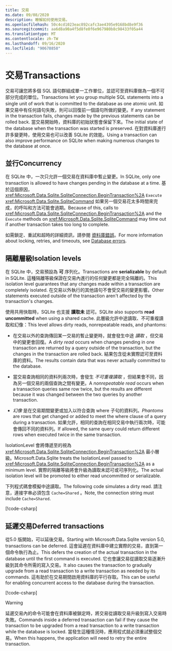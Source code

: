 ```yaml
---
title: 交易
ms.date: 09/08/2020
description: 瞭解如何使用交易。
ms.openlocfilehash: 50c4cd1023eac892cafc3ae4395e9168bd8e9f36
ms.sourcegitcommit: aa6d8a90a4f5d8fe0f6e967980b8c98433f05a44
ms.translationtype: MT
ms.contentlocale: zh-TW
ms.lasthandoff: 09/16/2020
ms.locfileid: "90678858"
---
```

# <a name="transactions"></a><span data-ttu-id="78795-103">交易</span><span class="sxs-lookup"><span data-stu-id="78795-103">Transactions</span></span>

<span data-ttu-id="78795-104">交易可讓您將多個 SQL 語句群組成單一工作單位，並認可至資料庫做為一個不可部分完成的單位。</span><span class="sxs-lookup"><span data-stu-id="78795-104">Transactions let you group multiple SQL statements into a single unit of work that is committed to the database as one atomic unit.</span></span> <span data-ttu-id="78795-105">如果交易中有任何語句失敗，則可以回復前一個語句所做的變更。</span><span class="sxs-lookup"><span data-stu-id="78795-105">If any statement in the transaction fails, changes made by the previous statements can be rolled back.</span></span> <span data-ttu-id="78795-106">當交易開始時，資料庫的初始狀態會保留下來。</span><span class="sxs-lookup"><span data-stu-id="78795-106">The initial state of the database when the transaction was started is preserved.</span></span> <span data-ttu-id="78795-107">在對資料庫進行許多變更時，使用交易也可以改善 SQLite 的效能。</span><span class="sxs-lookup"><span data-stu-id="78795-107">Using a transaction can also improve performance on SQLite when making numerous changes to the database at once.</span></span>

## <a name="concurrency"></a><span data-ttu-id="78795-108">並行</span><span class="sxs-lookup"><span data-stu-id="78795-108">Concurrency</span></span>

<span data-ttu-id="78795-109">在 SQLite 中，一次只允許一個交易在資料庫中暫止變更。</span><span class="sxs-lookup"><span data-stu-id="78795-109">In SQLite, only one transaction is allowed to have changes pending in the database at a time.</span></span> <span data-ttu-id="78795-110">基於這個原因， <xref:Microsoft.Data.Sqlite.SqliteConnection.BeginTransaction%2A> `Execute` <xref:Microsoft.Data.Sqlite.SqliteCommand> 如果另一個交易花太多時間來完成，的呼叫和方法可能會過期。</span><span class="sxs-lookup"><span data-stu-id="78795-110">Because of this, calls to <xref:Microsoft.Data.Sqlite.SqliteConnection.BeginTransaction%2A> and the `Execute` methods on <xref:Microsoft.Data.Sqlite.SqliteCommand> may time out if another transaction takes too long to complete.</span></span>

<span data-ttu-id="78795-111">如需鎖定、重試和超時的詳細資訊，請參閱 [資料庫錯誤](database-errors.md)。</span><span class="sxs-lookup"><span data-stu-id="78795-111">For more information about locking, retries, and timeouts, see [Database errors](database-errors.md).</span></span>

## <a name="isolation-levels"></a><span data-ttu-id="78795-112">隔離層級</span><span class="sxs-lookup"><span data-stu-id="78795-112">Isolation levels</span></span>

<span data-ttu-id="78795-113">在 SQLite 中，交易預設為 **可** 序列化。</span><span class="sxs-lookup"><span data-stu-id="78795-113">Transactions are **serializable** by default in SQLite.</span></span> <span data-ttu-id="78795-114">這種隔離等級保證在交易內進行的任何變更都是完全隔離的。</span><span class="sxs-lookup"><span data-stu-id="78795-114">This isolation level guarantees that any changes made within a transaction are completely isolated.</span></span> <span data-ttu-id="78795-115">在交易以外執行的其他語句不會受交易的變更影響。</span><span class="sxs-lookup"><span data-stu-id="78795-115">Other statements executed outside of the transaction aren't affected by the transaction's changes.</span></span>

<span data-ttu-id="78795-116">使用共用快取時，SQLite 也支援 **讀取未** 認可。</span><span class="sxs-lookup"><span data-stu-id="78795-116">SQLite also supports **read uncommitted** when using a shared cache.</span></span> <span data-ttu-id="78795-117">此層級允許中途讀取、不可重複讀取和幻像：</span><span class="sxs-lookup"><span data-stu-id="78795-117">This level allows dirty reads, nonrepeatable reads, and phantoms:</span></span>

- <span data-ttu-id="78795-118">在交易以外的查詢傳回某一交易的暫止變更時，就會發生中途 *讀取* ，但交易中的變更會回復。</span><span class="sxs-lookup"><span data-stu-id="78795-118">A *dirty read* occurs when changes pending in one transaction are returned by a query outside of the transaction, but the changes in the transaction are rolled back.</span></span> <span data-ttu-id="78795-119">結果包含從未實際認可至資料庫的資料。</span><span class="sxs-lookup"><span data-stu-id="78795-119">The results contain data that was never actually committed to the database.</span></span>

- <span data-ttu-id="78795-120">當交易查詢相同的資料列兩次時，會發生 *不可重複讀取* ，但結果會不同，因為另一個交易的兩個查詢之間有變更。</span><span class="sxs-lookup"><span data-stu-id="78795-120">A *nonrepeatable read* occurs when a transaction queries same row twice, but the results are different because it was changed between the two queries by another transaction.</span></span>

- <span data-ttu-id="78795-121">*幻像* 是在交易期間變更或加入以符合查詢 where 子句的資料列。</span><span class="sxs-lookup"><span data-stu-id="78795-121">*Phantoms* are rows that get changed or added to meet the where clause of a query during a transaction.</span></span> <span data-ttu-id="78795-122">如果允許，相同的查詢在相同交易中執行兩次時，可能會傳回不同的資料列。</span><span class="sxs-lookup"><span data-stu-id="78795-122">If allowed, the same query could return different rows when executed twice in the same transaction.</span></span>

<span data-ttu-id="78795-123">IsolationLevel 會將傳遞至的視為 <xref:Microsoft.Data.Sqlite.SqliteConnection.BeginTransaction%2A> 最小層級。</span><span class="sxs-lookup"><span data-stu-id="78795-123">Microsoft.Data.Sqlite treats the IsolationLevel passed to <xref:Microsoft.Data.Sqlite.SqliteConnection.BeginTransaction%2A> as a minimum level.</span></span> <span data-ttu-id="78795-124">實際的隔離等級將會升級為讀取未認可或可序列化。</span><span class="sxs-lookup"><span data-stu-id="78795-124">The actual isolation level will be promoted to either read uncommitted or serializable.</span></span>

<span data-ttu-id="78795-125">下列程式碼會模擬中途讀取。</span><span class="sxs-lookup"><span data-stu-id="78795-125">The following code simulates a dirty read.</span></span> <span data-ttu-id="78795-126">請注意，連接字串必須包含 `Cache=Shared` 。</span><span class="sxs-lookup"><span data-stu-id="78795-126">Note, the connection string must include `Cache=Shared`.</span></span>

[!code-csharp[](../../../../samples/snippets/standard/data/sqlite/DirtyReadSample/Program.cs?name=snippet_DirtyRead)]

## <a name="deferred-transactions"></a><span data-ttu-id="78795-127">延遲交易</span><span class="sxs-lookup"><span data-stu-id="78795-127">Deferred transactions</span></span>

<span data-ttu-id="78795-128">從5.0 版開始，可以延後交易。</span><span class="sxs-lookup"><span data-stu-id="78795-128">Starting with Microsoft.Data.Sqlite version 5.0, transactions can be deferred.</span></span> <span data-ttu-id="78795-129">這會延遲在資料庫中建立實際的交易，直到第一個命令執行為止。</span><span class="sxs-lookup"><span data-stu-id="78795-129">This defers the creation of the actual transaction in the database until the first command is executed.</span></span> <span data-ttu-id="78795-130">它也會讓交易從讀取交易逐漸升級到其命令所需的寫入交易。</span><span class="sxs-lookup"><span data-stu-id="78795-130">It also causes the transaction to gradually upgrade from a read transaction to a write transaction as needed by its commands.</span></span> <span data-ttu-id="78795-131">這有助於在交易期間啟用資料庫的平行存取。</span><span class="sxs-lookup"><span data-stu-id="78795-131">This can be useful for enabling concurrent access to the database during the transaction.</span></span>

[!code-csharp[](../../../../samples/snippets/standard/data/sqlite/DeferredTransactionSample/Program.cs?name=snippet_DeferredTransaction)]

> [!WARNING]
> <span data-ttu-id="78795-132">延遲交易內的命令可能會在資料庫被鎖定時，將交易從讀取交易升級到寫入交易時失敗。</span><span class="sxs-lookup"><span data-stu-id="78795-132">Commands inside a deferred transaction can fail if they cause the transaction to be upgraded from a read transaction to a write transaction while the database is locked.</span></span> <span data-ttu-id="78795-133">當發生這種情況時，應用程式就必須重試整個交易。</span><span class="sxs-lookup"><span data-stu-id="78795-133">When this happens, the application will need to retry the entire transaction.</span></span>
